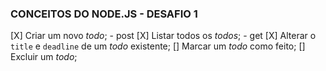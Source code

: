 ### CONCEITOS DO NODE.JS - DESAFIO 1

[X] Criar um novo _todo_; - post
[X] Listar todos os _todos_; - get
[X] Alterar o `title` e `deadline` de um _todo_ existente;
[] Marcar um _todo_ como feito;
[] Excluir um _todo_;
